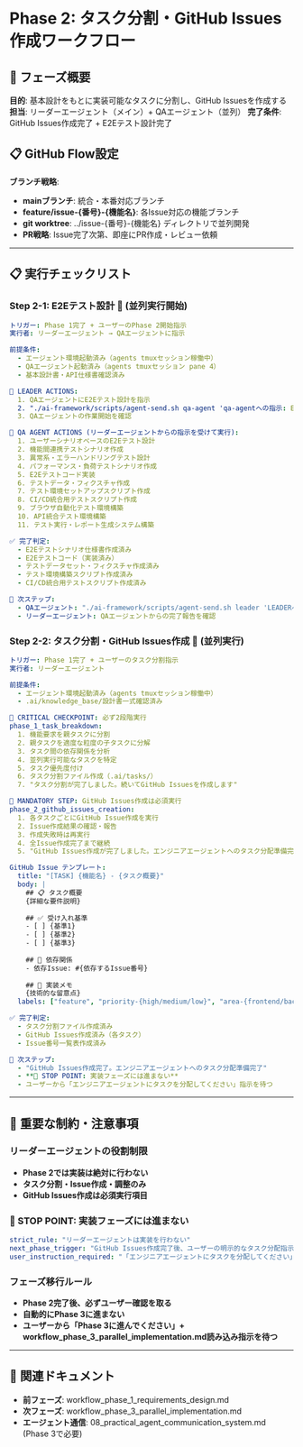 # Phase 2: タスク分割・GitHub Issues作成ワークフロー

## 🎯 フェーズ概要
**目的**: 基本設計をもとに実装可能なタスクに分割し、GitHub Issuesを作成する
**担当**: リーダーエージェント（メイン）+ QAエージェント（並列）
**完了条件**: GitHub Issues作成完了 + E2Eテスト設計完了

## 📋 GitHub Flow設定
**ブランチ戦略**: 
- **mainブランチ**: 統合・本番対応ブランチ
- **feature/issue-{番号}-{機能名}**: 各Issue対応の機能ブランチ
- **git worktree**: ../issue-{番号}-{機能名} ディレクトリで並列開発
- **PR戦略**: Issue完了次第、即座にPR作成・レビュー依頼

---

## 📋 実行チェックリスト

### **Step 2-1: E2Eテスト設計** 🤖 (並列実行開始)
```yaml
トリガー: Phase 1完了 + ユーザーのPhase 2開始指示
実行者: リーダーエージェント → QAエージェントに指示

前提条件:
  - エージェント環境起動済み（agents tmuxセッション稼働中）
  - QAエージェント起動済み（agents tmuxセッション pane 4）
  - 基本設計書・API仕様書確認済み

🚨 LEADER ACTIONS:
  1. QAエージェントにE2Eテスト設計を指示
  2. "./ai-framework/scripts/agent-send.sh qa-agent 'qa-agentへの指示: E2Eテスト設計を開始してください。基本設計書とAPI仕様書を参照して、包括的なテストシナリオを作成してください。'"
  3. QAエージェントの作業開始を確認

🚨 QA AGENT ACTIONS (リーダーエージェントからの指示を受けて実行):
  1. ユーザーシナリオベースのE2Eテスト設計
  2. 機能間連携テストシナリオ作成
  3. 異常系・エラーハンドリングテスト設計
  4. パフォーマンス・負荷テストシナリオ作成
  5. E2Eテストコード実装
  6. テストデータ・フィクスチャ作成
  7. テスト環境セットアップスクリプト作成
  8. CI/CD統合用テストスクリプト作成
  9. ブラウザ自動化テスト環境構築
  10. API統合テスト環境構築
  11. テスト実行・レポート生成システム構築

✅ 完了判定:
  - E2Eテストシナリオ仕様書作成済み
  - E2Eテストコード（実装済み）
  - テストデータセット・フィクスチャ作成済み
  - テスト環境構築スクリプト作成済み
  - CI/CD統合用テストスクリプト作成済み

🔄 次ステップ:
  - QAエージェント: "./ai-framework/scripts/agent-send.sh leader 'LEADERへの報告: E2Eテスト設計・実装完了しました。'"
  - リーダーエージェント: QAエージェントからの完了報告を確認
```

### **Step 2-2: タスク分割・GitHub Issues作成** 🤖 (並列実行)
```yaml
トリガー: Phase 1完了 + ユーザーのタスク分割指示
実行者: リーダーエージェント

前提条件:
  - エージェント環境起動済み（agents tmuxセッション稼働中）
  - .ai/knowledge_base/設計書一式確認済み

🚨 CRITICAL CHECKPOINT: 必ず2段階実行
phase_1_task_breakdown:
  1. 機能要求を親タスクに分割
  2. 親タスクを適度な粒度の子タスクに分解
  3. タスク間の依存関係を分析
  4. 並列実行可能なタスクを特定
  5. タスク優先度付け
  6. タスク分割ファイル作成（.ai/tasks/）
  7. "タスク分割が完了しました。続いてGitHub Issuesを作成します"

🛑 MANDATORY STEP: GitHub Issues作成は必須実行
phase_2_github_issues_creation:
  1. 各タスクごとにGitHub Issue作成を実行
  2. Issue作成結果の確認・報告
  3. 作成失敗時は再実行
  4. 全Issue作成完了まで継続
  5. "GitHub Issues作成が完了しました。エンジニアエージェントへのタスク分配準備完了です"

GitHub Issue テンプレート:
  title: "[TASK] {機能名} - {タスク概要}"
  body: |
    ## 📋 タスク概要
    {詳細な要件説明}
    
    ## ✅ 受け入れ基準
    - [ ] {基準1}
    - [ ] {基準2}
    - [ ] {基準3}
    
    ## 🔗 依存関係
    - 依存Issue: #{依存するIssue番号}
    
    ## 📝 実装メモ
    {技術的な留意点}
  labels: ["feature", "priority-{high/medium/low}", "area-{frontend/backend/api}"]

✅ 完了判定:
  - タスク分割ファイル作成済み
  - GitHub Issues作成済み（各タスク）
  - Issue番号一覧表作成済み

🔄 次ステップ:
  - "GitHub Issues作成完了。エンジニアエージェントへのタスク分配準備完了"
  - **🛑 STOP POINT: 実装フェーズには進まない**
  - ユーザーから「エンジニアエージェントにタスクを分配してください」指示を待つ
```

---

## 🎯 重要な制約・注意事項

### **リーダーエージェントの役割制限**
- **Phase 2では実装は絶対に行わない**
- **タスク分割・Issue作成・調整のみ**
- **GitHub Issues作成は必須実行項目**

### **🛑 STOP POINT: 実装フェーズには進まない**
```yaml
strict_rule: "リーダーエージェントは実装を行わない"
next_phase_trigger: "GitHub Issues作成完了後、ユーザーの明示的なタスク分配指示を待つ"
user_instruction_required: "「エンジニアエージェントにタスクを分配してください」のユーザー指示"
```

### **フェーズ移行ルール**
- **Phase 2完了後、必ずユーザー確認を取る**
- **自動的にPhase 3に進まない**
- **ユーザーから「Phase 3に進んでください」+ workflow_phase_3_parallel_implementation.md読み込み指示を待つ**

---

## 🔗 関連ドキュメント
- **前フェーズ**: workflow_phase_1_requirements_design.md
- **次フェーズ**: workflow_phase_3_parallel_implementation.md
- **エージェント通信**: 08_practical_agent_communication_system.md (Phase 3で必要) 